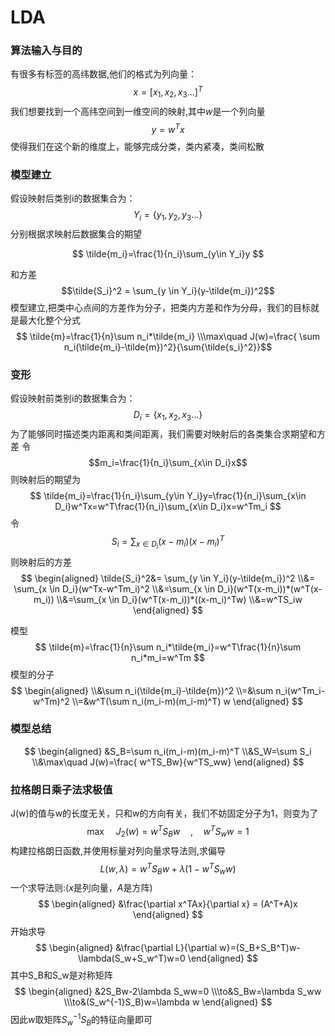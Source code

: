 
# LDA
### 算法输入与目的
有很多有标签的高纬数据,他们的格式为列向量：
$$ x = [x_1,x_2,x_3...]^T $$
我们想要找到一个高纬空间到一维空间的映射,其中$w$是一个列向量
$$ y=w^T x $$
使得我们在这个新的维度上，能够完成分类，类内紧凑，类间松散

<!---more-->

### 模型建立
假设映射后类别i的数据集合为：
$$Y_i = \{y_1,y_2,y_3...\}$$
分别根据求映射后数据集合的期望

$$
\tilde{m_i}=\frac{1}{n_i}\sum_{y\in Y_i}y
$$

和方差
$$\tilde{S_i}^2 = \sum_{y \in Y_i}(y-\tilde{m_i})^2$$
模型建立,把类中心点间的方差作为分子，把类内方差和作为分母，我们的目标就是最大化整个分式
$$
\tilde{m}=\frac{1}{n}\sum n_i*\tilde{m_i}
\\\max\quad J(w)=\frac{ \sum n_i(\tilde{m_i}-\tilde{m})^2}{\sum{\tilde{s_i}^2}}$$

### 变形
假设映射前类别i的数据集合为：
$$D_i = \{x_1,x_2,x_3...\}$$
为了能够同时描述类内距离和类间距离，我们需要对映射后的各类集合求期望和方差
令
$$m_i=\frac{1}{n_i}\sum_{x\in D_i}x$$
则映射后的期望为
$$
\tilde{m_i}=\frac{1}{n_i}\sum_{y\in Y_i}y=\frac{1}{n_i}\sum_{x\in D_i}w^Tx=w^T\frac{1}{n_i}\sum_{x\in D_i}x=w^Tm_i
$$
令
$$S_i = \sum_{x \in D_i}(x-m_i)(x-m_i)^T$$
则映射后的方差
$$
\begin{aligned}
\tilde{S_i}^2&= \sum_{y \in Y_i}(y-\tilde{m_i})^2
\\&= \sum_{x \in D_i}(w^Tx-w^Tm_i)^2
\\&=\sum_{x \in D_i}(w^T(x-m_i))*(w^T(x-m_i))
\\&=\sum_{x \in D_i}(w^T(x-m_i))*((x-m_i)^Tw)
\\&=w^TS_iw
\end{aligned}
$$

模型
$$
\tilde{m}=\frac{1}{n}\sum n_i*\tilde{m_i}=w^T\frac{1}{n}\sum n_i*m_i=w^Tm
$$
模型的分子
$$
\begin{aligned}
\\&\sum n_i(\tilde{m_i}-\tilde{m})^2
\\=&\sum n_i(w^Tm_i-w^Tm)^2
\\=&w^T(\sum n_i(m_i-m)(m_i-m)^T) w
\end{aligned}
$$
### 模型总结
$$
\begin{aligned}
&S_B=\sum n_i(m_i-m)(m_i-m)^T
\\&S_W=\sum S_i
\\&\max\quad J(w)=\frac{ w^TS_Bw}{w^TS_ww}
\end{aligned}
$$

### 拉格朗日乘子法求极值
J(w)的值与w的长度无关，只和w的方向有关，我们不妨固定分子为1，则变为了
$$\max\quad J_2(w)=w^TS_Bw\quad,\quad w^TS_ww=1$$
构建拉格朗日函数,并使用标量对列向量求导法则,求偏导
$$L(w,\lambda) = w^TS_Bw+\lambda(1-w^TS_ww)$$
一个求导法则:($x$是列向量，$A$是方阵)
$$
\begin{aligned}
&\frac{\partial x^TAx}{\partial x} = (A^T+A)x
\end{aligned}
$$
开始求导
$$
\begin{aligned}
&\frac{\partial L}{\partial w}=(S_B+S_B^T)w-\lambda(S_w+S_w^T)w=0
\end{aligned}
$$
其中S_B和S_w是对称矩阵
$$
\begin{aligned}
&2S_Bw-2\lambda S_ww=0
\\\to&S_Bw=\lambda S_ww
\\\to&(S_w^{-1}S_B)w=\lambda w
\end{aligned}
$$
因此$w$取矩阵$S_w^{-1}S_B$的特征向量即可


